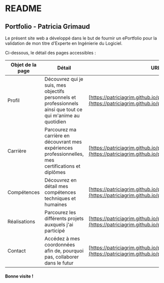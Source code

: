 # README
## Portfolio - Patricia Grimaud

Le présent site web a développé dans le but de fournir un ePortfolio pour la validation de mon titre d'Experte en Ingénierie du Logiciel.

Ci-dessous, le détail des pages accessibles :

| Objet de la page | Détail | URL |
| ------ | ------ | ------ |
| Profil | Découvrez qui je suis, mes objectifs personnels et professionnels ainsi que tout ce qui m'anime au quotidien | [https://patriciagrim.github.io/portfolio/profil.html](https://patriciagrim.github.io/portfolio/profil.html)
| Carrière | Parcourez ma carrière en découvrant mes expériences professionnelles, mes certifications et diplômes | [https://patriciagrim.github.io/portfolio/carriere.html](https://patriciagrim.github.io/portfolio/carriere.html)
| Compétences | Découvrez en détail mes compétences techniques et humaines | [https://patriciagrim.github.io/portfolio/competences.html](https://patriciagrim.github.io/portfolio/competences.html)
| Réalisations | Parcourez les différents projets auxquels j'ai participé | [https://patriciagrim.github.io/portfolio/realisations.html](https://patriciagrim.github.io/portfolio/realisations.html)
| Contact | Accédez à mes coordonnées afin de, pourquoi pas, collaborer dans le futur | [https://patriciagrim.github.io/portfolio/contact.html](https://patriciagrim.github.io/portfolio/contact.html)

#### Bonne visite !
